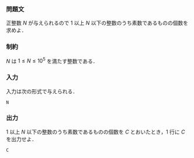 ### 問題文
正整数 $N$ が与えられるので $1$ 以上 $N$ 以下の整数のうち素数であるものの個数を求めよ．
### 制約
$N$ は $1 \le N \le 10^5$ を満たす整数である．

### 入力
入力は次の形式で与えられる．
```
N
```

### 出力
$1$ 以上 $N$ 以下の整数のうち素数であるものの個数を $C$ とおいたとき，$1$ 行に $C$ を出力せよ．
```
C
```